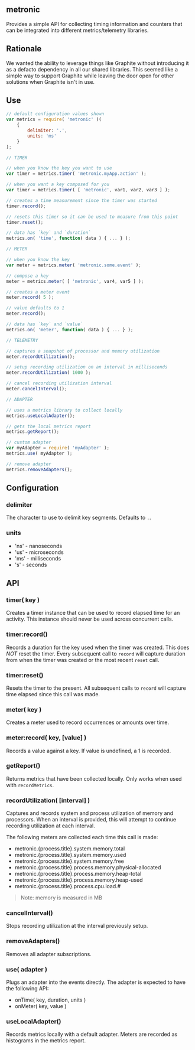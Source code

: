 ## metronic
Provides a simple API for collecting timing information and counters that can be integrated into different metrics/telemetry libraries.

## Rationale
We wanted the ability to leverage things like Graphite without introducing it as a defacto dependency in all our shared libraries. This seemed like a simple way to support Graphite while leaving the door open for other solutions when Graphite isn't in use.

## Use

```javascript
// default configuration values shown
var metrics = require( 'metronic' )(
	{
		delimiter: '.',
		units: 'ms'
	}
);

// TIMER

// when you know the key you want to use
var timer = metrics.timer( 'metronic.myApp.action' );

// when you want a key composed for you
var timer = metrics.timer( [ 'metronic', var1, var2, var3 ] );

// creates a time measurement since the timer was started
timer.record();

// resets this timer so it can be used to measure from this point
timer.reset();

// data has `key` and `duration`
metrics.on( 'time', function( data ) { ... } );

// METER

// when you know the key
var meter = metrics.meter( 'metronic.some.event' );

// compose a key
meter = metrics.meter( [ 'metronic', var4, var5 ] );

// creates a meter event
meter.record( 5 );

// value defaults to 1
meter.record();

// data has `key` and `value`
metrics.on( 'meter', function( data ) { ... } );

// TELEMETRY

// captures a snapshot of processor and memory utilization
meter.recordUtilization();

// setup recording utilization on an interval in milliseconds
meter.recordUtilization( 1000 );

// cancel recording utilization interval
meter.cancelInterval();

// ADAPTER

// uses a metrics library to collect locally
metrics.useLocalAdapter();

// gets the local metrics report
metrics.getReport();

// custom adapter
var myAdapter = require( 'myAdapter' );
metrics.use( myAdapter );

// remove adapter
metrics.removeAdapters();
```

## Configuration

### delimiter
The character to use to delimit key segments. Defaults to `.`.

### units

 * 'ns' - nanoseconds
 * 'us' - microseconds
 * 'ms' - milliseconds
 * 's' - seconds

## API

### timer( key )
Creates a timer instance that can be used to record elapsed time for an activity. This instance should never be used across concurrent calls.

### timer:record()
Records a duration for the key used when the timer was created. This does _NOT_ reset the timer. Every subsequent call to `record` will capture duration from when the timer was created or the most recent `reset` call.

### timer:reset()
Resets the timer to the present. All subsequent calls to `record` will capture time elapsed since this call was made.

### meter( key )
Creates a meter used to record occurrences or amounts over time.

### meter:record( key, [value] )
Records a value against a key. If value is undefined, a 1 is recorded.

### getReport()
Returns metrics that have been collected locally. Only works when used with `recordMetrics`.

### recordUtilization( [interval] )
Captures and records system and process utilization of memory and processors. When an interval is provided, this will attempt to continue recording utilization at each interval.

The following meters are collected each time this call is made:

 * metronic.{process.title}.system.memory.total
 * metronic.{process.title}.system.memory.used
 * metronic.{process.title}.system.memory.free
 * metronic.{process.title}.process.memory.physical-allocated
 * metronic.{process.title}.process.memory.heap-total
 * metronic.{process.title}.process.memory.heap-used
 * metronic.{process.title}.process.cpu.load.#

> Note: memory is measured in MB

### cancelInterval()
Stops recording utilization at the interval previously setup.

### removeAdapters()
Removes all adapter subscriptions.

### use( adapter )
Plugs an adapter into the events directly. The adapter is expected to have the following API:

 * onTime( key, duration, units )
 * onMeter( key, value )

### useLocalAdapter()
Records metrics locally with a default adapter. Meters are recorded as histograms in the metrics report.
